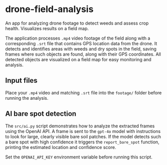 # drone-field-analysis
An app for analyzing drone footage to detect weeds and assess crop health. Visualizes results on a field map.

The application processes `.mp4` video footage of the field along with a corresponding `.srt` file that contains GPS location data from the drone.
It detects and identifies areas with weeds and dry spots in the field, saving frames where such objects are found, along with their GPS coordinates.
All detected objects are visualized on a field map for easy monitoring and analysis.

## Input files
Place your `.mp4` video and matching `.srt` file into the `footage/` folder before running the analysis.

## AI bare spot detection

The `src/ai.py` script demonstrates how to analyze the extracted frames using
the OpenAI API. A frame is sent to the `gpt-4o` model with instructions to look
for large, clearly visible bare soil patches. If the model detects such a bare
spot with high confidence it triggers the `report_bare_spot` function, printing
the estimated location and confidence score.

Set the `OPENAI_API_KEY` environment variable before running this script.
